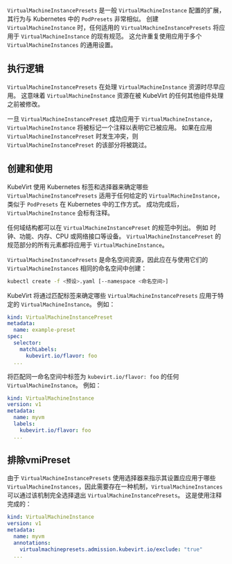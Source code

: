 
`VirtualMachineInstancePresets` 是一般 `VirtualMachineInstance` 配置的扩展，其行为与 Kubernetes 中的 `PodPresets` 非常相似。 创建 `VirtualMachineInstance` 时，任何适用的 `VirtualMachineInstancePresets` 将应用于 `VirtualMachineInstance` 的现有规范。 这允许重复使用应用于多个 `VirtualMachineInstances` 的通用设置。

## 执行逻辑

`VirtualMachineInstancePresets` 在处理 `VirtualMachineInstance` 资源时尽早应用。 这意味着 `VirtualMachineInstance` 资源在被 KubeVirt 的任何其他组件处理之前被修改。

一旦 `VirtualMachineInstancePreset` 成功应用于 `VirtualMachineInstance`，`VirtualMachineInstance` 将被标记一个注释以表明它已被应用。 如果在应用 `VirtualMachineInstancePreset` 时发生冲突，则 `VirtualMachineInstancePreset` 的该部分将被跳过。


## 创建和使用

KubeVirt 使用 Kubernetes 标签和选择器来确定哪些 `VirtualMachineInstancePresets` 适用于任何给定的 `VirtualMachineInstance`，类似于 `PodPresets` 在 Kubernetes 中的工作方式。 成功完成后，`VirtualMachineInstance` 会标有注释。

任何域结构都可以在 `VirtualMachineInstancePreset` 的规范中列出。 例如 时钟、功能、内存、CPU 或网络接口等设备。 `VirtualMachineInstancePreset` 的规范部分的所有元素都将应用于 `VirtualMachineInstance`。

`VirtualMachineInstancePresets` 是命名空间资源，因此应在与使用它们的 `VirtualMachineInstances` 相同的命名空间中创建：

```bash
kubectl create -f <预设>.yaml [--namespace <命名空间>]
```

KubeVirt 将通过匹配标签来确定哪些 `VirtualMachineInstancePresets` 应用于特定的 `VirtualMachineInstance`。 例如：

```yaml linenums="1"
kind: VirtualMachineInstancePreset
metadata:
  name: example-preset
spec:
  selector:
    matchLabels:
      kubevirt.io/flavor: foo
  ...
```

将匹配同一命名空间中标签为 `kubevirt.io/flavor: foo` 的任何 `VirtualMachineInstance`。 例如：

```yaml linenums="1"
kind: VirtualMachineInstance
version: v1
metadata:
  name: myvm
  labels:
    kubevirt.io/flavor: foo
  ...
```

## 排除vmiPreset

由于 `VirtualMachineInstancePresets` 使用选择器来指示其设置应应用于哪些 `VirtualMachineInstances`，因此需要存在一种机制，`VirtualMachineInstances` 可以通过该机制完全选择退出 `VirtualMachineInstancePresets`。 这是使用注释完成的：

```yaml linenums="1"
kind: VirtualMachineInstance
version: v1
metadata:
  name: myvm
  annotations:
    virtualmachinepresets.admission.kubevirt.io/exclude: "true"
  ...
```